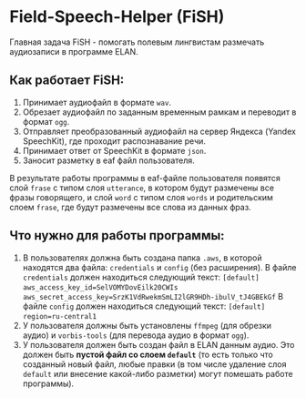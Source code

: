 # Field-Speech-Helper (FiSH)
Главная задача FiSH - помогать полевым лингвистам размечать аудиозаписи в программе ELAN.
## Как работает FiSH:
  1. Принимает аудиофайл в формате `wav`.
  2. Обрезает аудиофайл по заданным временным рамкам и переводит в формат `ogg`.
  3. Отправляет преобразованный аудиофайл на сервер Яндекса (Yandex SpeechKit), где проходит распознавание речи.
  4. Принимает ответ от SpeechKit в формате `json`.
  5. Заносит разметку в eaf файл пользователя.

В результате работы программы в eaf-файле пользователя появятся слой `frase` с типом слоя `utterance`, в котором будут размечены все фразы говорящего, и слой `word` с типом слоя `words` и родительским слоем `frase`, где будут размечены все слова из данных фраз.

## Что нужно для работы программы:
  1. В пользователях должна быть создана папка `.aws`, в которой находятся два файла: `credentials` и `config` (без расширения). В файле `credentials` должен находиться следующий текст:
  `[default]`
  `aws_access_key_id=SelVOMYDovEilk20CWIs`
  `aws_secret_access_key=SrzK1VdRwekmSmLI2lGR9HDh-ibulV_tJ4GBEkGf`
 В файле `config` должен находиться следующий текст:
  `[default]`
  `region=ru-central1`
  2. У пользователя должны быть установлены `ffmpeg` (для обрезки аудио) и `vorbis-tools` (для перевода аудио в формат `ogg`).
  3. У пользователя должен быть создан файл в ELAN данным аудио. Это должен быть **пустой файл со слоем `default`** (то есть только что созданный новый файл, любые правки (в том числе удаление слоя `default` или внесение какой-либо разметки) могут помешать работе программы).

